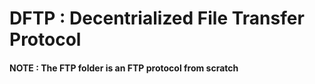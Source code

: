 # DFTP : Decentrialized File Transfer Protocol
#### NOTE : The FTP folder is an FTP protocol from scratch
